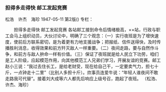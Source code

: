 ### 担得多走得快  邮工发起竞赛
松浩　许杰　海珍
1947-05-11
第2版()
专栏：

　　担得多走得快
    邮工发起竞赛
    各站邮工接到命令后情绪极高，××站，行政与职工会马上组织动员，大伙讨论中，明确了三个观念：（一）实行夜班是为了增快速度，使前后方联系密切，是为着更有力地支援战争；把报纸、信件送得快，及时传播胜利消息，收得效果和前方歼灭敌人一样重要。（二）夜间走路，要与自然作斗争，和前方与敌人拚命一样有价值。（三）保证了夜班就是给人民立下功劳，咱们是工人阶级，应起模范作用，向其他模范工人兄弟们学习，开展友谊的竞赛。邮工赵小三说：“我过去住长工，是给老财受，现在给自己干，一定要卖气力，担七十斤，一点钟走十二里”（比别人多担十斤）。炊事员连爱牛说：“年轻人谁夜间不敢走路我可代替”。接着刘大成等六人都先后响应上级号召，跑起了夜班。
                                           （松浩、许杰、海珍）
